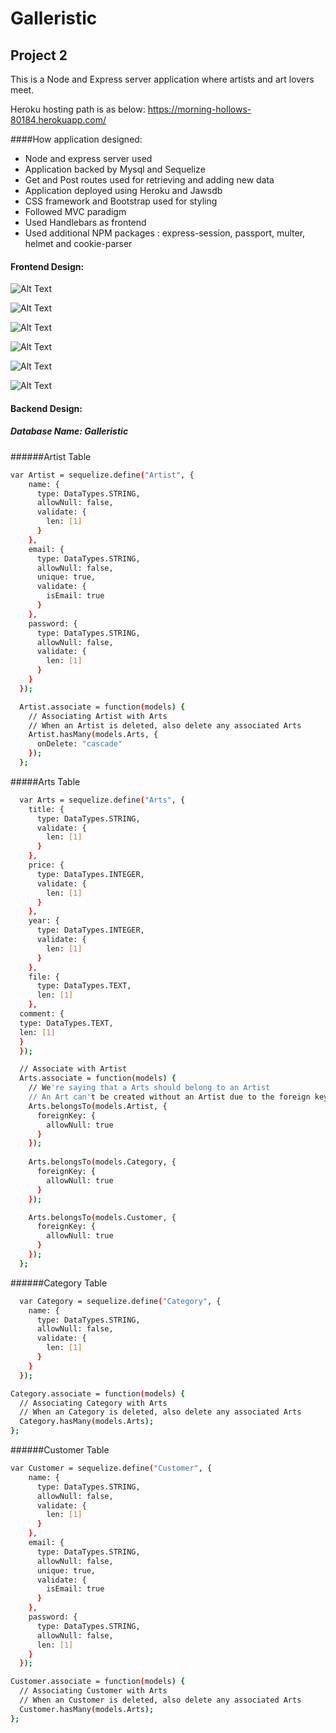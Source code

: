 # Galleristic

## Project 2

This is a Node and Express server application where artists and art lovers meet. 

Heroku hosting path is as below:
https://morning-hollows-80184.herokuapp.com/

####How application designed:
* Node and express server used
* Application backed by Mysql and Sequelize
* Get and Post routes used for retrieving and adding new data
* Application deployed using Heroku and Jawsdb
* CSS framework and Bootstrap used for styling
* Followed MVC paradigm
* Used Handlebars as frontend
* Used additional NPM packages : express-session, passport, multer, helmet and cookie-parser

#### Frontend Design:

![Alt Text](./public/images/screen1.png)

![Alt Text](./public/images/screen2.png)

![Alt Text](./public/images/screen3.png)

![Alt Text](./public/images/screen4.png)

![Alt Text](./public/images/screen5.png)

![Alt Text](./public/images/screen6.png)

#### Backend Design:
##### Database Name: Galleristic

######Artist Table
```sh
var Artist = sequelize.define("Artist", {
    name: {
      type: DataTypes.STRING,
      allowNull: false,
      validate: {
        len: [1]
      }
    },
    email: {
      type: DataTypes.STRING,
      allowNull: false,
      unique: true,
      validate: {
        isEmail: true
      }
    },
    password: {
      type: DataTypes.STRING,
      allowNull: false,
      validate: {
        len: [1]
      }
    }
  });

  Artist.associate = function(models) {
    // Associating Artist with Arts
    // When an Artist is deleted, also delete any associated Arts
    Artist.hasMany(models.Arts, {
      onDelete: "cascade"
    });
  };
```
#####Arts Table
```sh
  var Arts = sequelize.define("Arts", {
    title: {
      type: DataTypes.STRING,
      validate: {
        len: [1]
      }
    },
    price: {
      type: DataTypes.INTEGER,
      validate: {
        len: [1]
      }
    },
    year: {
      type: DataTypes.INTEGER,
      validate: {
        len: [1]
      }
    },
    file: {
      type: DataTypes.TEXT,
      len: [1]
    },
  comment: {
  type: DataTypes.TEXT,
  len: [1]
  }
  });

  // Associate with Artist
  Arts.associate = function(models) {
    // We're saying that a Arts should belong to an Artist
    // An Art can't be created without an Artist due to the foreign key constraint
    Arts.belongsTo(models.Artist, {
      foreignKey: {
        allowNull: true
      }
    });
    
    Arts.belongsTo(models.Category, {
      foreignKey: {
        allowNull: true
      }
    });

    Arts.belongsTo(models.Customer, {
      foreignKey: {
        allowNull: true
      }
    });
  };
  ```
######Category Table
```sh
  var Category = sequelize.define("Category", {
    name: {
      type: DataTypes.STRING,
      allowNull: false,
      validate: {
        len: [1]
      }
    }
  });

Category.associate = function(models) {
  // Associating Category with Arts
  // When an Category is deleted, also delete any associated Arts
  Category.hasMany(models.Arts);
};
```
######Customer Table
```sh
var Customer = sequelize.define("Customer", {
    name: {
      type: DataTypes.STRING,
      allowNull: false,
      validate: {
        len: [1]
      }
    },
    email: {
      type: DataTypes.STRING,
      allowNull: false,
      unique: true,
      validate: {
        isEmail: true
      }
    },
    password: {
      type: DataTypes.STRING,
      allowNull: false,
      len: [1]
    }
  });

Customer.associate = function(models) {
  // Associating Customer with Arts
  // When an Customer is deleted, also delete any associated Arts
  Customer.hasMany(models.Arts);
};
```